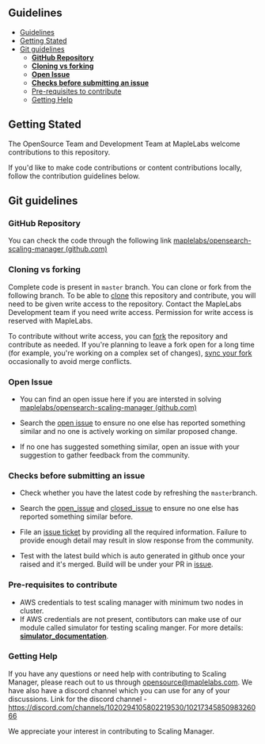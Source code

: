## Guidelines

- [Guidelines](#guidelines)
- [Getting Stated](#getting-stated)
- [Git guidelines](#git-guidelines)
  - [**GitHub Repository**](#github-repository)
  - [**Cloning vs forking**](#cloning-vs-forking)
  - [**Open Issue**](#open-issue)
  - [**Checks before submitting an issue**](#checks-before-submitting-an-issue)
  - [Pre-requisites to contribute](#pre-requisites-to-contribute)
  - [Getting Help](#getting-help)


## Getting Stated

The OpenSource Team and Development Team at MapleLabs welcome contributions to this repository.

If you'd like to make code contributions or content contributions locally, follow the contribution guidelines below.



## Git guidelines

### **GitHub Repository**

You can check the code through the following link [maplelabs/opensearch-scaling-manager (github.com)](https://github.com/maplelabs/opensearch-scaling-manager)



### **Cloning vs forking**

Complete code is present in `master` branch. You can clone or fork from the following branch. To be able to [clone](https://help.github.com/en/github/creating-cloning-and-archiving-repositories/cloning-a-repository) this repository and contribute, you will need to be given write access to the repository. Contact the MapleLabs Development team if you need write access. Permission for write access is reserved with MapleLabs.

To contribute without write access, you can [fork](https://help.github.com/en/github/getting-started-with-github/fork-a-repo) the repository and contribute as needed. If you're planning to leave a fork open for a long time (for example, you're working on a complex set of changes), [sync your fork](https://docs.github.com/en/github/collaborating-with-issues-and-pull-requests/syncing-a-fork) occasionally to avoid merge conflicts.



### **Open Issue**

- You can find an open issue here if you are intersted in solving [maplelabs/opensearch-scaling-manager (github.com)](https://github.com/maplelabs/opensearch-scaling-manager/issues)

- Search the [open issue](maplelabs/opensearch-scaling-manager (github.com)) to ensure no one else has reported something similar and no one is actively working on similar proposed change.
- If no one has suggested something similar, open an issue with your suggestion to gather feedback from the community.



### **Checks before submitting an issue**

- Check whether you have the latest code by refreshing the `master`branch.

- Search the [open_issue](https://github.com/maplelabs/opensearch-scaling-manager/issues) and [closed_issue](https://github.com/maplelabs/opensearch-scaling-manager/issues?q=is%3Aissue+is%3Aclosed) to ensure no one else has reported something similar before.
- File an [issue ticket](https://github.com/maplelabs/opensearch-scaling-manager/issues/new/choose) by providing all the required information. Failure to provide enough detail may result in slow response from the community.
- Test with the latest build which is auto generated in github once your raised and it's merged. Build will be under your PR in [issue](https://github.com/maplelabs/opensearch-scaling-manager/actions).



### Pre-requisites to contribute

- AWS credentials to test scaling manager with minimum two nodes in cluster.
- If AWS credentials are not present, contibutors can make use of our module called simulator for testing scaling manger. For more details: **[simulator_documentation](https://github.com/maplelabs/opensearch-scaling-manager/blob/master/simulator/readme.md)**.



### Getting Help

If you have any questions or need help with contributing to Scaling Manager, please reach out to us through [opensource@maplelabs.com](mailto:opensource@maplelabs.com). We have also have a discord channel which you can use for any of your discussions. Link for the discord channel - https://discord.com/channels/1020294105802219530/1021734585098326066

We appreciate your interest in contributing to Scaling Manager.